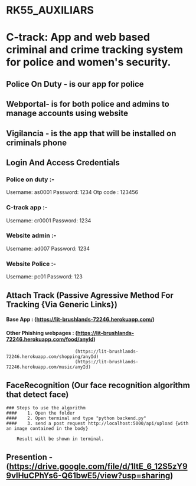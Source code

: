 # RK55_AUXILIARS

# C-track: App and web based criminal and crime tracking system for police and women's security.


## Police On Duty - is our app for police


## Webportal- is for both police and admins to manage accounts using website


## Vigilancia - is the app that will be installed on criminals phone

## Login And Access Credentials
    
  ### Police on duty :- 
  Username: as0001
  Password: 1234
  Otp code : 123456
  ### C-track app :- 
  Username: cr0001
  Password: 1234
  ### Website admin :- 
  Username: ad007
  Password: 1234
  ### Website Police :- 
  Username: pc01
  Password: 123
  
  
## Attach Track (Passive Agressive Method For Tracking {Via Generic Links})
  ####  Base App : (https://lit-brushlands-72246.herokuapp.com/)
  ####  Other Phishing webpages : (https://lit-brushlands-72246.herokuapp.com/food/anyId)
                              (https://lit-brushlands-72246.herokuapp.com/shopping/anyId)
                              (https://lit-brushlands-72246.herokuapp.com/music/anyId)
                              
                              
## FaceRecognition (Our face recognition algorithm that detect face)     
    ### Steps to use the algorithm
    ####    1. Open the folder
    ####    2. Open terminal and type "python backend.py"
    ####    3. send a post request http://localhost:5000/api/upload {with an image contained in the body}
    
        Result will be shown in terminal.
        
 
                              
     
    
## Presention - (https://drive.google.com/file/d/1ltE_6_12S5zY99vIHuCPhYs6-Q61bwE5/view?usp=sharing)
